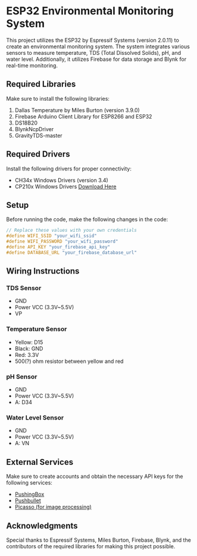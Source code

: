 # ESP32 Environmental Monitoring System

This project utilizes the ESP32 by Espressif Systems (version 2.0.11) to create an environmental monitoring system. The system integrates various sensors to measure temperature, TDS (Total Dissolved Solids), pH, and water level. Additionally, it utilizes Firebase for data storage and Blynk for real-time monitoring.

## Required Libraries

Make sure to install the following libraries:

1. Dallas Temperature by Miles Burton (version 3.9.0)
2. Firebase Arduino Client Library for ESP8266 and ESP32
3. DS18B20
4. BlynkNcpDriver
5. GravityTDS-master

## Required Drivers

Install the following drivers for proper connectivity:

- CH34x Windows Drivers (version 3.4)
- CP210x Windows Drivers [Download Here](https://www.silabs.com/developers/usb-to-uart-bridge-vcp-drivers?tab=downloads)

## Setup

Before running the code, make the following changes in the code:

```cpp
// Replace these values with your own credentials
#define WIFI_SSID "your_wifi_ssid"
#define WIFI_PASSWORD "your_wifi_password"
#define API_KEY "your_firebase_api_key"
#define DATABASE_URL "your_firebase_database_url"
```

## Wiring Instructions

### TDS Sensor
- GND
- Power VCC (3.3V~5.5V)
- VP

### Temperature Sensor
- Yellow: D15
- Black: GND
- Red: 3.3V
- 500(?) ohm resistor between yellow and red

### pH Sensor
- GND
- Power VCC (3.3V~5.5V)
- A: D34

### Water Level Sensor
- GND
- Power VCC (3.3V~5.5V)
- A: VN

## External Services

Make sure to create accounts and obtain the necessary API keys for the following services:

- [PushingBox](https://www.pushingbox.com/login.php)
- [Pushbullet](https://www.pushbullet.com/#settings)
- [Picasso (for image processing)](https://square.github.io/picasso/)

## Acknowledgments

Special thanks to Espressif Systems, Miles Burton, Firebase, Blynk, and the contributors of the required libraries for making this project possible.
